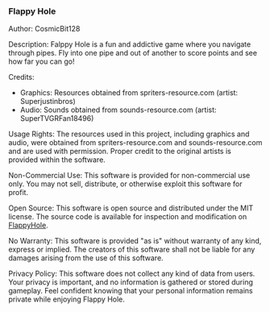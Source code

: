 ### Flappy Hole ###

Author: CosmicBit128

Description:
Falppy Hole is a fun and addictive game where you navigate through pipes. Fly into one pipe and out of another to score points and see how far you can go!

Credits:
- Graphics: Resources obtained from spriters-resource.com (artist: Superjustinbros)
- Audio: Sounds obtained from sounds-resource.com (artist: SuperTVGRFan18496)

Usage Rights:
The resources used in this project, including graphics and audio, were obtained from spriters-resource.com and sounds-resource.com and are used with permission. Proper credit to the original artists is provided within the software.

Non-Commercial Use:
This software is provided for non-commercial use only. You may not sell, distribute, or otherwise exploit this software for profit.

Open Source:
This software is open source and distributed under the MIT license. The source code is available for inspection and modification on [FlappyHole](https://github.com/CosmicBit128/FlappyHole).

No Warranty:
This software is provided "as is" without warranty of any kind, express or implied. The creators of this software shall not be liable for any damages arising from the use of this software.

Privacy Policy:
This software does not collect any kind of data from users. Your privacy is important, and no information is gathered or stored during gameplay. Feel confident knowing that your personal information remains private while enjoying Flappy Hole.

